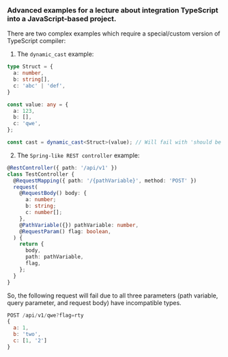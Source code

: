 ### Advanced examples for a lecture about integration TypeScript into a JavaScript-based project.

There are two complex examples which require a special/custom version of TypeScript compiler:
1. The `dynamic_cast` example:
```ts
type Struct = {
  a: number,
  b: string[],
  c: 'abc' | 'def',
}

const value: any = {
  a: 123,
  b: [],
  c: 'qwe',
};

const cast = dynamic_cast<Struct>(value); // Will fail with 'should be equal to one of the allowed values' error
```

2. The `Spring-like REST controller` example:
```ts
@RestController({ path: '/api/v1' })
class TestController {
  @RequestMapping({ path: '/{pathVariable}', method: 'POST' })
  request(
    @RequestBody() body: {
      a: number;
      b: string;
      c: number[];
    },
    @PathVariable({}) pathVariable: number,
    @RequestParam() flag: boolean,
  ) {
    return {
      body,
      path: pathVariable,
      flag,
    };
  }
}
```
So, the following request will fail due to all three parameters (path variable, query parameter, and request body) have incompatible types.
```js
POST /api/v1/qwe?flag=rty
{
  a: 1,
  b: 'two',
  c: [1, '2']
}
```
